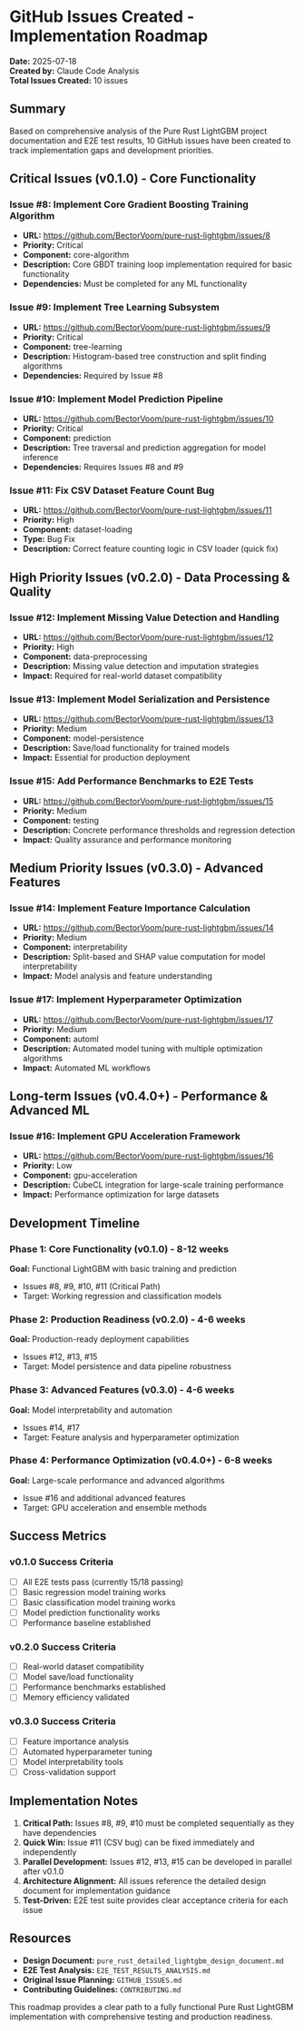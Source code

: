 # GitHub Issues Created - Implementation Roadmap

**Date:** 2025-07-18  
**Created by:** Claude Code Analysis  
**Total Issues Created:** 10 issues  

## Summary

Based on comprehensive analysis of the Pure Rust LightGBM project documentation and E2E test results, 10 GitHub issues have been created to track implementation gaps and development priorities.

## Critical Issues (v0.1.0) - Core Functionality

### Issue #8: Implement Core Gradient Boosting Training Algorithm
- **URL:** https://github.com/BectorVoom/pure-rust-lightgbm/issues/8
- **Priority:** Critical
- **Component:** core-algorithm
- **Description:** Core GBDT training loop implementation required for basic functionality
- **Dependencies:** Must be completed for any ML functionality

### Issue #9: Implement Tree Learning Subsystem  
- **URL:** https://github.com/BectorVoom/pure-rust-lightgbm/issues/9
- **Priority:** Critical
- **Component:** tree-learning
- **Description:** Histogram-based tree construction and split finding algorithms
- **Dependencies:** Required by Issue #8

### Issue #10: Implement Model Prediction Pipeline
- **URL:** https://github.com/BectorVoom/pure-rust-lightgbm/issues/10
- **Priority:** Critical
- **Component:** prediction
- **Description:** Tree traversal and prediction aggregation for model inference
- **Dependencies:** Requires Issues #8 and #9

### Issue #11: Fix CSV Dataset Feature Count Bug
- **URL:** https://github.com/BectorVoom/pure-rust-lightgbm/issues/11
- **Priority:** High
- **Component:** dataset-loading
- **Type:** Bug Fix
- **Description:** Correct feature counting logic in CSV loader (quick fix)

## High Priority Issues (v0.2.0) - Data Processing & Quality

### Issue #12: Implement Missing Value Detection and Handling
- **URL:** https://github.com/BectorVoom/pure-rust-lightgbm/issues/12
- **Priority:** High
- **Component:** data-preprocessing
- **Description:** Missing value detection and imputation strategies
- **Impact:** Required for real-world dataset compatibility

### Issue #13: Implement Model Serialization and Persistence
- **URL:** https://github.com/BectorVoom/pure-rust-lightgbm/issues/13
- **Priority:** Medium
- **Component:** model-persistence
- **Description:** Save/load functionality for trained models
- **Impact:** Essential for production deployment

### Issue #15: Add Performance Benchmarks to E2E Tests
- **URL:** https://github.com/BectorVoom/pure-rust-lightgbm/issues/15
- **Priority:** Medium
- **Component:** testing
- **Description:** Concrete performance thresholds and regression detection
- **Impact:** Quality assurance and performance monitoring

## Medium Priority Issues (v0.3.0) - Advanced Features

### Issue #14: Implement Feature Importance Calculation
- **URL:** https://github.com/BectorVoom/pure-rust-lightgbm/issues/14
- **Priority:** Medium
- **Component:** interpretability
- **Description:** Split-based and SHAP value computation for model interpretability
- **Impact:** Model analysis and feature understanding

### Issue #17: Implement Hyperparameter Optimization
- **URL:** https://github.com/BectorVoom/pure-rust-lightgbm/issues/17
- **Priority:** Medium
- **Component:** automl
- **Description:** Automated model tuning with multiple optimization algorithms
- **Impact:** Automated ML workflows

## Long-term Issues (v0.4.0+) - Performance & Advanced ML

### Issue #16: Implement GPU Acceleration Framework
- **URL:** https://github.com/BectorVoom/pure-rust-lightgbm/issues/16
- **Priority:** Low
- **Component:** gpu-acceleration
- **Description:** CubeCL integration for large-scale training performance
- **Impact:** Performance optimization for large datasets

## Development Timeline

### Phase 1: Core Functionality (v0.1.0) - 8-12 weeks
**Goal:** Functional LightGBM with basic training and prediction
- Issues #8, #9, #10, #11 (Critical Path)
- Target: Working regression and classification models

### Phase 2: Production Readiness (v0.2.0) - 4-6 weeks
**Goal:** Production-ready deployment capabilities  
- Issues #12, #13, #15
- Target: Model persistence and data pipeline robustness

### Phase 3: Advanced Features (v0.3.0) - 4-6 weeks
**Goal:** Model interpretability and automation
- Issues #14, #17
- Target: Feature analysis and hyperparameter optimization

### Phase 4: Performance Optimization (v0.4.0+) - 6-8 weeks
**Goal:** Large-scale performance and advanced algorithms
- Issue #16 and additional advanced features
- Target: GPU acceleration and ensemble methods

## Success Metrics

### v0.1.0 Success Criteria
- [ ] All E2E tests pass (currently 15/18 passing)
- [ ] Basic regression model training works
- [ ] Basic classification model training works
- [ ] Model prediction functionality works
- [ ] Performance baseline established

### v0.2.0 Success Criteria
- [ ] Real-world dataset compatibility
- [ ] Model save/load functionality
- [ ] Performance benchmarks established
- [ ] Memory efficiency validated

### v0.3.0 Success Criteria
- [ ] Feature importance analysis
- [ ] Automated hyperparameter tuning
- [ ] Model interpretability tools
- [ ] Cross-validation support

## Implementation Notes

1. **Critical Path:** Issues #8, #9, #10 must be completed sequentially as they have dependencies
2. **Quick Win:** Issue #11 (CSV bug) can be fixed immediately and independently
3. **Parallel Development:** Issues #12, #13, #15 can be developed in parallel after v0.1.0
4. **Architecture Alignment:** All issues reference the detailed design document for implementation guidance
5. **Test-Driven:** E2E test suite provides clear acceptance criteria for each issue

## Resources

- **Design Document:** `pure_rust_detailed_lightgbm_design_document.md`
- **E2E Test Analysis:** `E2E_TEST_RESULTS_ANALYSIS.md`
- **Original Issue Planning:** `GITHUB_ISSUES.md`
- **Contributing Guidelines:** `CONTRIBUTING.md`

This roadmap provides a clear path to a fully functional Pure Rust LightGBM implementation with comprehensive testing and production readiness.